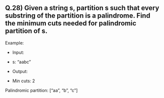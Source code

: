 ## Q.28) Given a string s, partition s such that every substring of the partition is a palindrome. Find the minimum cuts needed for palindromic partition of s.

Example:

- Input:

- s: “aabc”

- Output:

- Min cuts: 2

Palindromic partition: [“aa”, “b”, “c”]
